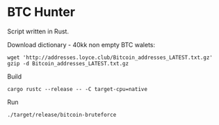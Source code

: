 # BTC Hunter 

Script written in Rust. 

Download dictionary - 40kk non empty BTC walets: 
```
wget 'http://addresses.loyce.club/Bitcoin_addresses_LATEST.txt.gz'
gzip -d Bitcoin_addresses_LATEST.txt.gz
```

Build
```
cargo rustc --release -- -C target-cpu=native
```

Run
```
./target/release/bitcoin-bruteforce
```
